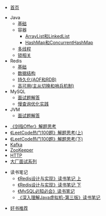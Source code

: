 - [首页](README.md)
* Java
  - [基础](docs/JavaBasic.md)
  * 容器
  	- [ArrayList和LinkedList](docs/ArrayList.md)
  	- [HashMap和ConcurrentHashMap](docs/HashMap.md)
  - [多线程](docs/JavaMultiThread.md)
  - [锁相关](docs/Lock.md)
* Redis
  - [基础](docs/RedisBasic.md)
  - [数据结构](docs/RedisDataStruct.md)
  - [持久化(AOF和RDB)](docs/RedisStore.md)
  - [高可用(主从切换和哨兵机制)](docs/RedisUserful.md)
* MySQL
  - [面试题解答](docs/MySQLNote.md)
  - [慢查询优化实践](docs/MySQLWork.md)
* JVM
  - [面试题解答](docs/JavaJVM.md)
- [《剑指Offer》解题思考](docs/CodingInterviews.md)
- [《LeetCode热门100题》解题思考(上)](docs/LeetCode.md)
- [《LeetCode热门100题》解题思考(下)](docs/LeetCode1.md)
- [Kafka](docs/Kafka.md)
- [ZooKeeper](docs/ZooKeeper.md)
- [HTTP](docs/HTTP.md)
- [大厂面试系列](docs/BATInterview.md)
* 读书笔记
  - [《Redis设计与实现》读书笔记 上](docs/RedisBook1.md)
  - [《Redis设计与实现》读书笔记 下](docs/RedisBook2.md)
  - [《MySQL必知必会》读书笔记](docs/MySQLBook1.md)
  - [《深入理解Java虚拟机-第三版》读书笔记](docs/JVMBook.md)
- [好书推荐](docs/bookRecommend.md)
